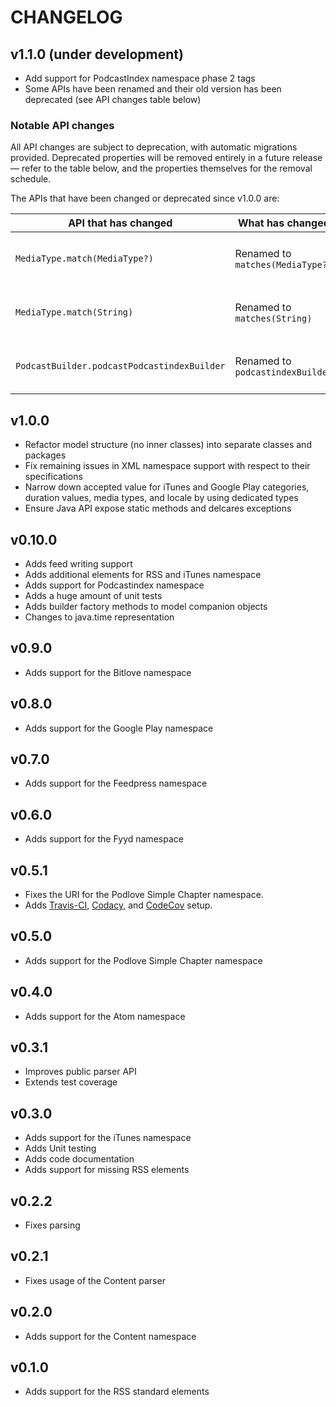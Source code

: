 # CHANGELOG

## v1.1.0 (under development)

* Add support for PodcastIndex namespace phase 2 tags
* Some APIs have been renamed and their old version has been deprecated (see API changes table below)

### Notable API changes

All API changes are subject to deprecation, with automatic migrations provided. Deprecated properties will be removed entirely in a future release —
refer to the table below, and the properties themselves for the removal schedule.

The APIs that have been changed or deprecated since v1.0.0 are:

API that has changed | What has changed | Notes
 --- | --- | ---
`MediaType.match(MediaType?)` | Renamed to `matches(MediaType?)` | Scheduled for removal in v2.0.0.
`MediaType.match(String)` | Renamed to `matches(String)` | Scheduled for removal in v2.0.0.
`PodcastBuilder.podcastPodcastindexBuilder` | Renamed to `podcastindexBuilder` | Scheduled for removal in v2.0.0.

## v1.0.0

* Refactor model structure (no inner classes) into separate classes and packages
* Fix remaining issues in XML namespace support with respect to their specifications
* Narrow down accepted value for iTunes and Google Play categories, duration values, media types, and locale by using dedicated types
* Ensure Java API expose static methods and delcares exceptions

## v0.10.0

* Adds feed writing support
* Adds additional elements for RSS and iTunes namespace
* Adds support for Podcastindex namespace
* Adds a huge amount of unit tests
* Adds builder factory methods to model companion objects
* Changes to java.time representation

## v0.9.0

* Adds support for the Bitlove namespace

## v0.8.0

* Adds support for the Google Play namespace

## v0.7.0

* Adds support for the Feedpress namespace

## v0.6.0

* Adds support for the Fyyd namespace

## v0.5.1

* Fixes the URI for the Podlove Simple Chapter namespace.
* Adds [Travis-CI](https://travis-ci.org/mpgirro/wien), [Codacy](https://app.codacy.com/project/mpgirro/wien), and [CodeCov](https://codecov.io/gh/mpgirro/wien) setup.

## v0.5.0

* Adds support for the Podlove Simple Chapter namespace

## v0.4.0

* Adds support for the Atom namespace

## v0.3.1

* Improves public parser API
* Extends test coverage

## v0.3.0

* Adds support for the iTunes namespace
* Adds Unit testing
* Adds code documentation
* Adds support for missing RSS elements

## v0.2.2

* Fixes parsing

## v0.2.1

* Fixes usage of the Content parser

## v0.2.0

* Adds support for the Content namespace

## v0.1.0

* Adds support for the RSS standard elements
